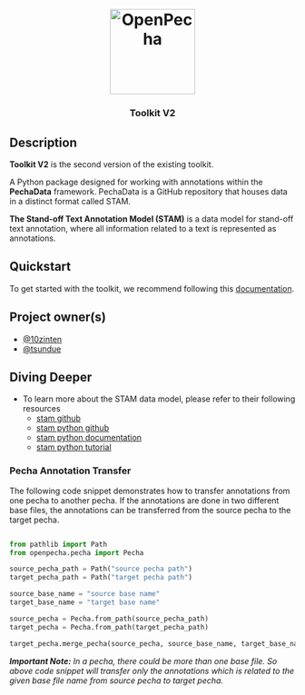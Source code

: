 
<h1 align="center">
  <br>
  <a href="https://openpecha.org"><img src="https://avatars.githubusercontent.com/u/82142807?s=400&u=19e108a15566f3a1449bafb03b8dd706a72aebcd&v=4" alt="OpenPecha" width="150"></a>
  <br>
</h1>

<!-- Replace with 1-sentence description about what this tool is or does.-->

<h3 align="center">Toolkit V2</h3>

## Description

**Toolkit V2** is the second version of the existing toolkit.

A Python package designed for working with annotations within the **PechaData** framework. PechaData is a GitHub repository that houses data in a distinct format called STAM.

**The Stand-off Text Annotation Model (STAM)** is a data model for stand-off text annotation, where all information related to a text is represented as annotations.

## Quickstart
To get started with the toolkit, we recommend following this [documentation](docs/getting-started.md).

## Project owner(s)

<!-- Link to the repo owners' github profiles -->

- [@10zinten](https://github.com/10zinten)
- [@tsundue](https://github.com/tenzin3)


## Diving Deeper
- To learn more about the STAM data model, please refer to their following resources
  - [stam github](https://github.com/annotation/stam)
  - [stam python github](https://github.com/annotation/stam-python)
  - [stam python documentation](https://stam-python.readthedocs.io/en/latest/)
  - [stam python tutorial](https://github.com/annotation/stam-python/blob/master/tutorial.ipynb)

### Pecha Annotation Transfer
The following code snippet demonstrates how to transfer annotations from one pecha to another pecha.
If the annotations are done in two different base files, the annotations can be transferred from the source pecha to the target pecha.

```py

from pathlib import Path
from openpecha.pecha import Pecha

source_pecha_path = Path("source pecha path")
target_pecha_path = Path("target pecha path")

source_base_name = "source base name"
target_base_name = "target base name"

source_pecha = Pecha.from_path(source_pecha_path)
target_pecha = Pecha.from_path(target_pecha_path)

target_pecha.merge_pecha(source_pecha, source_base_name, target_base_name)

```

*__Important Note:__ In a pecha, there could be more than one base file. So above code snippet will transfer only the annotations which is related to the given base file name from source pecha to target pecha.*